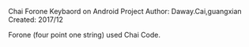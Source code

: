Chai Forone Keybaord on Android Project
Author: Daway.Cai,guangxian
Created: 2017/12

Forone (four point one string) used Chai Code.

